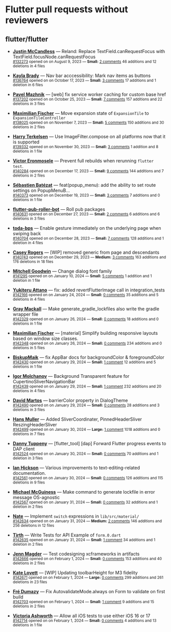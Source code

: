 # Flutter pull requests without reviewers

## flutter/flutter

* **[Justin McCandless](https://github.com/justinmc)** &mdash; Reland: Replace TextField.canRequestFocus with TextField.focusNode.canRequestFocus<br />
    <sub>[#132273](https://github.com/flutter/flutter/pull/132273) opened on on August 9, 2023 &mdash; **Small:** [2 comments](https://github.com/flutter/flutter/pull/132273) 46 additions and 12 deletions in 4 files</sub><br />

* **[Kayla Brady](https://github.com/KaylaBrady)** &mdash; Nav bar acccessibility: Mark nav items as buttons<br />
    <sub>[#136764](https://github.com/flutter/flutter/pull/136764) opened on on October 17, 2023 &mdash; **Small:** [3 comments](https://github.com/flutter/flutter/pull/136764) 17 additions and 1 deletion in 6 files</sub><br />

* **[Pavel Mazhnik](https://github.com/p-mazhnik)** &mdash; [web] fix service worker caching for custom base href<br />
    <sub>[#137202](https://github.com/flutter/flutter/pull/137202) opened on on October 25, 2023 &mdash; **Small:** [7 comments](https://github.com/flutter/flutter/pull/137202) 157 additions and 22 deletions in 3 files</sub><br />

* **[Maximilian Fischer](https://github.com/fischerscode)** &mdash; Move expansion state of `ExpansionTile` to `ExpansionTileController`<br />
    <sub>[#138025](https://github.com/flutter/flutter/pull/138025) opened on on November 7, 2023 &mdash; **Small:** [5 comments](https://github.com/flutter/flutter/pull/138025) 150 additions and 30 deletions in 2 files</sub><br />

* **[Harry Terkelsen](https://github.com/harryterkelsen)** &mdash; Use ImageFilter.compose on all platforms now that it is supported<br />
    <sub>[#139332](https://github.com/flutter/flutter/pull/139332) opened on on November 30, 2023 &mdash; **Small:** [3 comments](https://github.com/flutter/flutter/pull/139332) 1 addition and 8 deletions in 1 file</sub><br />

* **[Victor Eronmosele](https://github.com/victoreronmosele)** &mdash; Prevent full rebuilds when rerunning `flutter test`.<br />
    <sub>[#140284](https://github.com/flutter/flutter/pull/140284) opened on on December 17, 2023 &mdash; **Small:** [9 comments](https://github.com/flutter/flutter/pull/140284) 144 additions and 7 deletions in 2 files</sub><br />

* **[Sébastien Batézat](https://github.com/sbatezat)** &mdash; feat(popup_menu): add the ability to set route settings on PopupMenuB…<br />
    <sub>[#140373](https://github.com/flutter/flutter/pull/140373) opened on on December 19, 2023 &mdash; **Small:** [3 comments](https://github.com/flutter/flutter/pull/140373) 7 additions and 0 deletions in 1 file</sub><br />

* **[flutter-pub-roller-bot](https://github.com/flutter-pub-roller-bot)** &mdash; Roll pub packages<br />
    <sub>[#140631](https://github.com/flutter/flutter/pull/140631) opened on on December 27, 2023 &mdash; **Small:** [2 comments](https://github.com/flutter/flutter/pull/140631) 6 additions and 6 deletions in 3 files</sub><br />

* **[toda-bps](https://github.com/toda-bps)** &mdash; Enable gesture immediately on the underlying page when swiping back<br />
    <sub>[#140704](https://github.com/flutter/flutter/pull/140704) opened on on December 28, 2023 &mdash; **Small:** [7 comments](https://github.com/flutter/flutter/pull/140704) 128 additions and 1 deletion in 4 files</sub><br />

* **[Casey Rogers](https://github.com/caseycrogers)** &mdash; [WIP] removed generic from page and descendants<br />
    <sub>[#140743](https://github.com/flutter/flutter/pull/140743) opened on on December 29, 2023 &mdash; **Medium:** [3 comments](https://github.com/flutter/flutter/pull/140743) 163 additions and 176 deletions in 18 files</sub><br />

* **[Mitchell Goodwin](https://github.com/MitchellGoodwin)** &mdash; Change dialog font family<br />
    <sub>[#141295](https://github.com/flutter/flutter/pull/141295) opened on on January 10, 2024 &mdash; **Small:** [5 comments](https://github.com/flutter/flutter/pull/141295) 1 addition and 1 deletion in 1 file</sub><br />

* **[Yukiteru Attano](https://github.com/YukiAttano)** &mdash; fix: added revertFlutterImage call in integration_tests<br />
    <sub>[#142166](https://github.com/flutter/flutter/pull/142166) opened on on January 24, 2024 &mdash; **Small:** [0 comments](https://github.com/flutter/flutter/pull/142166) 35 additions and 5 deletions in 4 files</sub><br />

* **[Gray Mackall](https://github.com/gmackall)** &mdash; Make generate_gradle_lockfiles also write the gradle wrapper file<br />
    <sub>[#142329](https://github.com/flutter/flutter/pull/142329) opened on on January 26, 2024 &mdash; **Small:** [0 comments](https://github.com/flutter/flutter/pull/142329) 18 additions and 0 deletions in 1 file</sub><br />

* **[Maximilian Fischer](https://github.com/fischerscode)** &mdash; [material] Simplify building responsive layouts based on window size classes.<br />
    <sub>[#142348](https://github.com/flutter/flutter/pull/142348) opened on on January 26, 2024 &mdash; **Small:** [0 comments](https://github.com/flutter/flutter/pull/142348) 234 additions and 0 deletions in 5 files</sub><br />

* **[BiskupMaik](https://github.com/BiskupMaik)** &mdash; fix AppBar docs for backgroundColor & foregroundColor<br />
    <sub>[#142430](https://github.com/flutter/flutter/pull/142430) opened on on January 29, 2024 &mdash; **Small:** [1 comment](https://github.com/flutter/flutter/pull/142430) 12 additions and 5 deletions in 1 file</sub><br />

* **[Igor Molchanov](https://github.com/meg4cyberc4t)** &mdash; Background Transparent feature for CupertinoSliverNavigationBar<br />
    <sub>[#142439](https://github.com/flutter/flutter/pull/142439) opened on on January 29, 2024 &mdash; **Small:** [1 comment](https://github.com/flutter/flutter/pull/142439) 232 additions and 20 deletions in 4 files</sub><br />

* **[David Martos](https://github.com/davidmartos96)** &mdash; barrierColor property in DialogTheme<br />
    <sub>[#142490](https://github.com/flutter/flutter/pull/142490) opened on on January 29, 2024 &mdash; **Small:** [0 comments](https://github.com/flutter/flutter/pull/142490) 28 additions and 3 deletions in 3 files</sub><br />

* **[Hans Muller](https://github.com/HansMuller)** &mdash; Added SliverCoordinater, PinnedHeaderSliver ReszingHeaderSliver<br />
    <sub>[#142499](https://github.com/flutter/flutter/pull/142499) opened on on January 30, 2024 &mdash; **Large:** [1 comment](https://github.com/flutter/flutter/pull/142499) 1018 additions and 0 deletions in 7 files</sub><br />

* **[Danny Tuppeny](https://github.com/DanTup)** &mdash; [flutter_tool] [dap] Forward Flutter progress events to DAP client<br />
    <sub>[#142524](https://github.com/flutter/flutter/pull/142524) opened on on January 30, 2024 &mdash; **Small:** [0 comments](https://github.com/flutter/flutter/pull/142524) 70 additions and 1 deletion in 3 files</sub><br />

* **[Ian Hickson](https://github.com/Hixie)** &mdash; Various improvements to text-editing-related documentation.<br />
    <sub>[#142561](https://github.com/flutter/flutter/pull/142561) opened on on January 30, 2024 &mdash; **Small:** [0 comments](https://github.com/flutter/flutter/pull/142561) 126 additions and 115 deletions in 9 files</sub><br />

* **[Michael McGuiness](https://github.com/mike-v2)** &mdash; Make command to generate lockfile in error message OS-agnostic<br />
    <sub>[#142567](https://github.com/flutter/flutter/pull/142567) opened on on January 31, 2024 &mdash; **Small:** [0 comments](https://github.com/flutter/flutter/pull/142567) 32 additions and 1 deletion in 2 files</sub><br />

* **[Nate](https://github.com/nate-thegrate)** &mdash; Implement `switch` expressions in `lib/src/material/`<br />
    <sub>[#142634](https://github.com/flutter/flutter/pull/142634) opened on on January 31, 2024 &mdash; **Medium:** [2 comments](https://github.com/flutter/flutter/pull/142634) 146 additions and 256 deletions in 12 files</sub><br />

* **[Tirth](https://github.com/piedcipher)** &mdash; Write Tests for API Example of `form.0.dart`<br />
    <sub>[#142635](https://github.com/flutter/flutter/pull/142635) opened on on January 31, 2024 &mdash; **Small:** [1 comment](https://github.com/flutter/flutter/pull/142635) 34 additions and 1 deletion in 2 files</sub><br />

* **[Jenn Magder](https://github.com/jmagman)** &mdash; Test codesigning xcframeworks in artifacts<br />
    <sub>[#142666](https://github.com/flutter/flutter/pull/142666) opened on on February 1, 2024 &mdash; **Small:** [0 comments](https://github.com/flutter/flutter/pull/142666) 153 additions and 40 deletions in 2 files</sub><br />

* **[Kate Lovett](https://github.com/Piinks)** &mdash; [WIP] Updating toolbarHeight for M3 fidelity<br />
    <sub>[#142671](https://github.com/flutter/flutter/pull/142671) opened on on February 1, 2024 &mdash; **Large:** [0 comments](https://github.com/flutter/flutter/pull/142671) 299 additions and 261 deletions in 23 files</sub><br />

* **[Fré Dumazy](https://github.com/dumazy)** &mdash; Fix AutovalidateMode.always on Form to validate on first build<br />
    <sub>[#142703](https://github.com/flutter/flutter/pull/142703) opened on on February 1, 2024 &mdash; **Small:** [1 comment](https://github.com/flutter/flutter/pull/142703) 9 additions and 15 deletions in 2 files</sub><br />

* **[Victoria Ashworth](https://github.com/vashworth)** &mdash; Allow all iOS tests to use either iOS 16 or 17<br />
    <sub>[#142714](https://github.com/flutter/flutter/pull/142714) opened on on February 1, 2024 &mdash; **Small:** [0 comments](https://github.com/flutter/flutter/pull/142714) 4 additions and 13 deletions in 1 file</sub><br />

